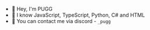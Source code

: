 - 👋 Hey, I'm PUGG
- 👀 I know JavaScript, TypeScript, Python, C# and HTML
- 📝 You can contact me via discord - `_pugg`
